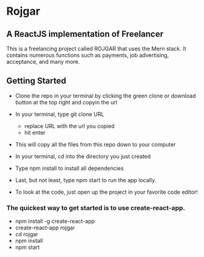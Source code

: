 # Rojgar

## A ReactJS implementation of Freelancer
This is a freelancing project called ROJGAR that uses the Mern stack. It contains numerous functions such as payments, job advertising, acceptance, and many more.

## Getting Started
 - Clone the repo in your terminal by clicking the green clone or download button at the top right and copyin the url

 - In your terminal, type git clone URL
   - replace URL with the url you copied
   - hit enter

 - This will copy all the files from this repo down to your computer

 - In your terminal, cd into the directory you just created

 - Type npm install to install all dependencies

 - Last, but not least, type npm start to run the app locally.

 - To look at the code, just open up the project in your favorite code editor!

### The quickest way to get started is to use create-react-app.
 - npm install -g create-react-app
 - create-react-app rojgar
 - cd rojgar
 - npm install
 - npm start
